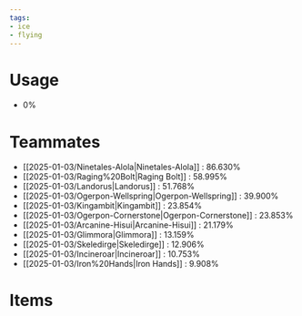```yaml
---
tags:
- ice
- flying
---
```

# Usage
- 0%
# Teammates
- [[2025-01-03/Ninetales-Alola|Ninetales-Alola]] : 86.630%
- [[2025-01-03/Raging%20Bolt|Raging Bolt]] : 58.995%
- [[2025-01-03/Landorus|Landorus]] : 51.768%
- [[2025-01-03/Ogerpon-Wellspring|Ogerpon-Wellspring]] : 39.900%
- [[2025-01-03/Kingambit|Kingambit]] : 23.854%
- [[2025-01-03/Ogerpon-Cornerstone|Ogerpon-Cornerstone]] : 23.853%
- [[2025-01-03/Arcanine-Hisui|Arcanine-Hisui]] : 21.179%
- [[2025-01-03/Glimmora|Glimmora]] : 13.159%
- [[2025-01-03/Skeledirge|Skeledirge]] : 12.906%
- [[2025-01-03/Incineroar|Incineroar]] : 10.753%
- [[2025-01-03/Iron%20Hands|Iron Hands]] : 9.908%
# Items